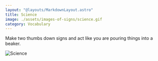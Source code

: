 ```yaml
---
layout: "@layouts/MarkdownLayout.astro"
title: Science
image: ./assets/images-of-signs/science.gif
category: Vocabulary
---
```


Make two thumbs down signs and act like you are pouring things into a beaker.

![Science](@signs/science.gif)
